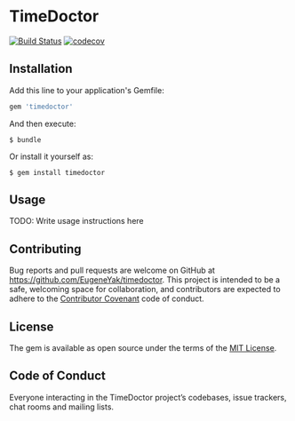 # TimeDoctor

[![Build Status](https://travis-ci.org/EugeneYak/timedoctor-ruby.svg?branch=master)](https://travis-ci.org/EugeneYak/timedoctor-ruby)
[![codecov](https://codecov.io/gh/EugeneYak/timedoctor/branch/master/graph/badge.svg)](https://codecov.io/gh/EugeneYak/timedoctor)

## Installation

Add this line to your application's Gemfile:

```ruby
gem 'timedoctor'
```

And then execute:

    $ bundle

Or install it yourself as:

    $ gem install timedoctor

## Usage

TODO: Write usage instructions here

## Contributing

Bug reports and pull requests are welcome on GitHub at https://github.com/EugeneYak/timedoctor. This project is intended to be a safe, welcoming space for collaboration, and contributors are expected to adhere to the [Contributor Covenant](http://contributor-covenant.org) code of conduct.

## License

The gem is available as open source under the terms of the [MIT License](https://opensource.org/licenses/MIT).

## Code of Conduct

Everyone interacting in the TimeDoctor project’s codebases, issue trackers, chat rooms and mailing lists.